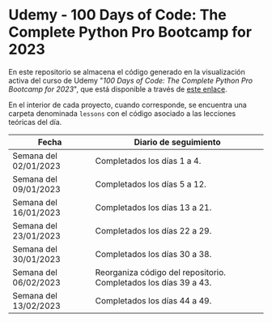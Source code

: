 # Udemy - 100 Days of Code: The Complete Python Pro Bootcamp for 2023

En este repositorio se almacena el código generado en la visualización activa del curso de Udemy "*100 Days of Code: The Complete Python Pro Bootcamp for 2023*", que está disponible a través de [este enlace](https://www.udemy.com/course/100-days-of-code/).

En el interior de cada proyecto, cuando corresponde, se encuentra una carpeta denominada `lessons` con el código asociado a las lecciones teóricas del día.

| Fecha                 | Diario de seguimiento                                            |
|-----------------------|------------------------------------------------------------------|
| Semana del 02/01/2023 | Completados los días 1 a 4.                                      |
| Semana del 09/01/2023 | Completados los días 5 a 12.                                     |
| Semana del 16/01/2023 | Completados los días 13 a 21.                                    |
| Semana del 23/01/2023 | Completados los días 22 a 29.                                    |
| Semana del 30/01/2023 | Completados los días 30 a 38.                                    |
| Semana del 06/02/2023 | Reorganiza código del repositorio. Completados los días 39 a 43. |
| Semana del 13/02/2023 | Completados los días 44 a 49.                                    |

